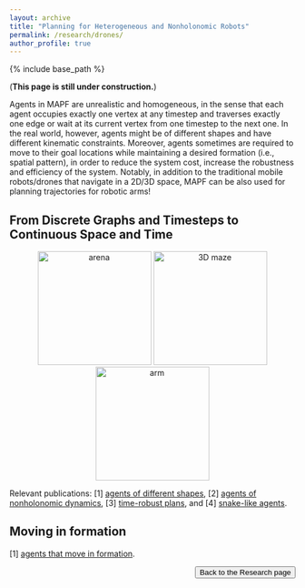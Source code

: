 ```yaml
---
layout: archive
title: "Planning for Heterogeneous and Nonholonomic Robots"
permalink: /research/drones/
author_profile: true
---
```


{% include base_path %}

(**This page is still under construction.**)

Agents in MAPF are unrealistic and homogeneous, 
in the sense that each agent occupies exactly one vertex at any timestep and 
traverses exactly one edge or wait at its current vertex from one timestep to the next one. 
In the real world, however, agents might be of different shapes and have different kinematic constraints. 
Moreover, agents sometimes are required to move to their goal locations 
while maintaining a desired formation (i.e., spatial pattern), 
in order to reduce the system cost, increase the robustness and efficiency of the system. 
Notably, in addition to the traditional mobile robots/drones that navigate in a 2D/3D space, 
MAPF can be also used for planning trajectories for robotic arms!

## From Discrete Graphs and Timesteps to Continuous Space and Time
<p style="text-align:center;">
    <img src="https://jiaoyangli.me/images/arena.gif" width="200pt" alt="arena"/>
    <!--<img src="https://jiaoyangli.me/images/maze.gif" width="200pt" alt="maze"/>-->
    <img src="https://jiaoyangli.me/images/3Dmaze.gif" width="200pt" alt="3D maze"/>
    <!--<img src="https://jiaoyangli.me/images/drone_top.gif" width="400pt" alt="drone-side" />
    <img src="https://jiaoyangli.me/images/drone_side.gif" width="200pt" alt="drone-top" />-->
    <img src="https://jiaoyangli.me/images/bar.gif" width="200pt" alt="arm" />
</p>


Relevant publications: 
[1] [agents of different shapes](https://jiaoyangli.me/publications/LiAAAI19large),
[2] [agents of nonholonomic dynamics](https://jiaoyangli.me/publications/ChenAAAI21s2m2), 
[3] [time-robust plans](https://jiaoyangli.me/publications/ChenAAAI21robust), and
[4] [snake-like agents](https://jiaoyangli.me/publications/ChenSoCS22).


## Moving in formation
[1] [agents that move in formation](http://ifaamas.org/Proceedings/aamas2020/pdfs/p726.pdf "AAMAS 2020").

<div style="float: right;">
    <button onclick="location.href='https://jiaoyangli.me/research/'" type="button">Back to the Research page</button>
</div>